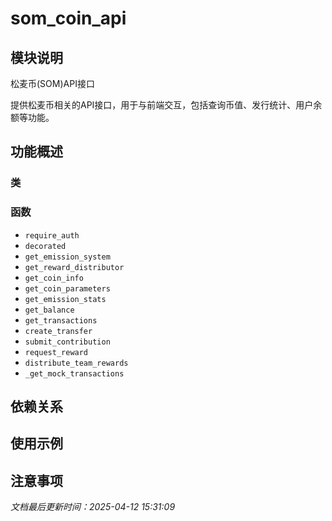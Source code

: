 # som_coin_api

## 模块说明
松麦币(SOM)API接口

提供松麦币相关的API接口，用于与前端交互，包括查询币值、发行统计、用户余额等功能。

## 功能概述

### 类


### 函数

- `require_auth`
- `decorated`
- `get_emission_system`
- `get_reward_distributor`
- `get_coin_info`
- `get_coin_parameters`
- `get_emission_stats`
- `get_balance`
- `get_transactions`
- `create_transfer`
- `submit_contribution`
- `request_reward`
- `distribute_team_rewards`
- `_get_mock_transactions`

## 依赖关系

## 使用示例

## 注意事项

*文档最后更新时间：2025-04-12 15:31:09*